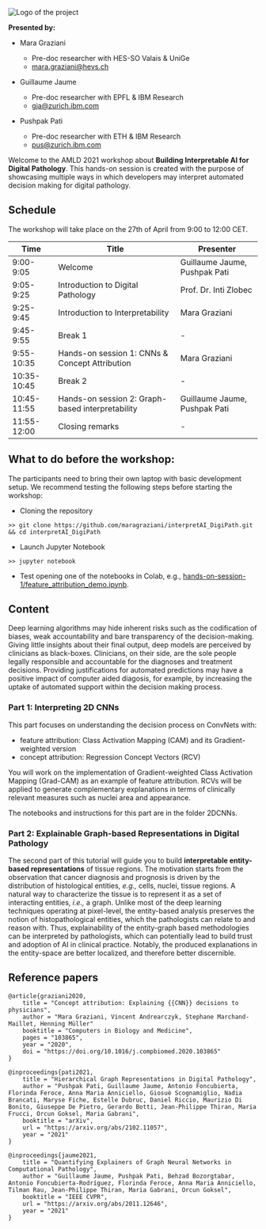 
![Logo of the project](https://www.ai4media.eu/wp-content/uploads/2021/04/Twitter_Building-Interpretable-AI-for-Digital-Pathology-1024x575.png)

**Presented by:**

- Mara Graziani
    - Pre-doc researcher with HES-SO Valais & UniGe
    - mara.graziani@hevs.ch


- Guillaume Jaume
    - Pre-doc researcher with EPFL & IBM Research 
    - gja@zurich.ibm.com  


- Pushpak Pati 
    - Pre-doc researcher with ETH & IBM Research
    - pus@zurich.ibm.com
    
Welcome to the AMLD 2021 workshop about **Building Interpretable AI for Digital Pathology**. This hands-on session is created with the purpose of showcasing multiple ways in which developers may interpret automated decision making for digital pathology. 

<!---
Deep learning algorithms may hide inherent risks such as the codification of biases, weak accountability and bare transparency of the decision-making. Giving little insights about their final output, deep models are perceived by clinicians as black-boxes. 
Clinicians, on their side, are the sole people legally responsible and accountable for the diagnoses and treatment decisions. 
Providing justifications for automated predictions may have a positive impact of computer aided diagosis, for example, by increasing the uptake of automated support within the decision making process.
-->

## Schedule 

The workshop will take place on the 27th of April from 9:00 to 12:00 CET. 

| Time      | Title                                | Presenter              |                  
|-----------|--------------------------------------|------------------------|
| 9:00-9:05 | Welcome                                | Guillaume Jaume, Pushpak Pati|
| 9:05-9:25 | Introduction to Digital Pathology      | Prof. Dr. Inti Zlobec  |
| 9:25-9:45 | Introduction to Interpretability       | Mara Graziani          |
| 9:45-9:55 | Break 1                                | -                      |
| 9:55-10:35 | Hands-on session 1: CNNs & Concept Attribution | Mara Graziani |
| 10:35-10:45 | Break 2                              | -                      |
| 10:45-11:55 | Hands-on session 2: Graph-based interpretability | Guillaume Jaume, Pushpak Pati |
| 11:55-12:00 | Closing remarks                      | -                      |

## What to do before the workshop: 

The participants need to bring their own laptop with basic development setup. We recommend testing the following steps before starting the workshop:

- Cloning the repository 

```
>> git clone https://github.com/maragraziani/interpretAI_DigiPath.git && cd interpretAI_DigiPath
```

- Launch Jupyter Notebook 

```
>> jupyter notebook
```

- Test opening one of the notebooks in Colab, e.g., [hands-on-session-1/feature_attribution_demo.ipynb](https://github.com/maragraziani/interpretAI_DigiPath/blob/main/hands-on-session-1/feature_attribution_demo.ipynb).


## Content

Deep learning algorithms may hide inherent risks such as the codification of biases, weak accountability and bare transparency of the decision-making. Giving little insights about their final output, deep models are perceived by clinicians as black-boxes. 
Clinicians, on their side, are the sole people legally responsible and accountable for the diagnoses and treatment decisions. 
Providing justifications for automated predictions may have a positive impact of computer aided diagosis, for example, by increasing the uptake of automated support within the decision making process.

<!---
You have a deep learning model, may it be a Convolutional Neural Network (CNN) or a graph-network. 
Your model works on high magnification croppings of histopathology input images, also called patches or tiles. 
The main task is the classification of patches containing evidence of tumor from those without. 
This is modeled as a binary classification task with one output node and a logistic regression activation function, where 1 corresponds to the "tumor" class and 0 to the non-tumor class. 

Common theme:
<li> histopathology image input: you may use any of your histopathology datasets, or public data collections 
<li> continuous or categorical output: a single node output is used for demonstration purposes. Similar applications can be derived for multiple node outputs, e.g. multi-class classification tasks. 
-->

### Part 1: Interpreting 2D CNNs 

This part focuses on understanding the decision process on ConvNets with:
* feature attribution: Class Activation Mapping (CAM) and its Gradient-weighted version 
* concept attribution: Regression Concept Vectors (RCV)

You will work on the implementation of Gradient-weighted Class Activation Mapping (Grad-CAM) as an example of feature attribution.
RCVs will be applied to generate complementary explanations in terms of clinically relevant measures such as nuclei area and appearance. 

The notebooks and instructions for this part are in the folder 2DCNNs. 

### Part 2: Explainable Graph-based Representations in Digital Pathology

The second part of this tutorial will guide you to build **interpretable entity-based representations** of tissue regions. The motivation starts from the observation that cancer diagnosis and prognosis is driven by the distribution of histological entities, *e.g.,* cells, nuclei, tissue regions. A natural way to  characterize the tissue is to represent it as a set of interacting entities, *i.e.,* a graph. Unlike most of the deep learning techniques operating at pixel-level, the entity-based analysis preserves the notion of histopathological entities, which the pathologists can relate to and reason with. Thus, explainability of the entity-graph based methodologies can be interpreted by pathologists, which can potentially lead to build trust and adoption of AI in clinical practice. Notably, the produced explanations in the entity-space are better localized, and therefore better discernible.

  
## Reference papers


```
@article{graziani2020,
    title = "Concept attribution: Explaining {{CNN}} decisions to physicians",
    author = "Mara Graziani, Vincent Andrearczyk, Stephane Marchand-Maillet, Henning Müller"
    booktitle = "Computers in Biology and Medicine",
    pages = "103865",
    year = "2020",
    doi = "https://doi.org/10.1016/j.compbiomed.2020.103865"
}

@inproceedings{pati2021,
    title = "Hierarchical Graph Representations in Digital Pathology",
    author = "Pushpak Pati, Guillaume Jaume, Antonio Foncubierta, Florinda Feroce, Anna Maria Anniciello, Giosuè Scognamiglio, Nadia Brancati, Maryse Fiche, Estelle Dubruc, Daniel Riccio, Maurizio Di Bonito, Giuseppe De Pietro, Gerardo Botti, Jean-Philippe Thiran, Maria Frucci, Orcun Goksel, Maria Gabrani",
    booktitle = "arXiv",
    url = "https://arxiv.org/abs/2102.11057",
    year = "2021"
} 

@inproceedings{jaume2021,
    title = "Quantifying Explainers of Graph Neural Networks in Computational Pathology",
    author = "Guillaume Jaume, Pushpak Pati, Behzad Bozorgtabar, Antonio Foncubierta-Rodríguez, Florinda Feroce, Anna Maria Anniciello, Tilman Rau, Jean-Philippe Thiran, Maria Gabrani, Orcun Goksel",
    booktitle = "IEEE CVPR",
    url = "https://arxiv.org/abs/2011.12646",
    year = "2021"
} 
```
